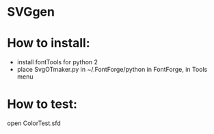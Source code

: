 # SVGgen

# How to install:
 - install fontTools for python 2
 - place SvgOTmaker.py in ~/.FontForge/python
 in FontForge, in Tools menu  

# How to test:
open ColorTest.sfd
